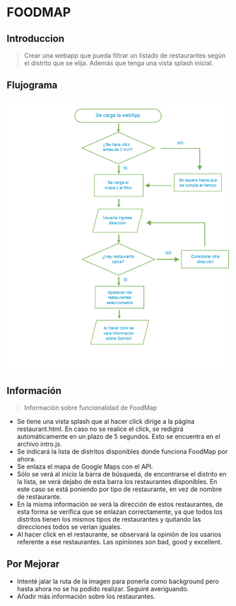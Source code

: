 # FOODMAP

## Introduccion  
> Crear una webapp que pueda filtrar un listado de restaurantes según el distrito que se elija. Además que tenga una vista splash inicial.

## Flujograma

![flujograma](docs/flujograma.png)

## Información
> Información sobre funcionalidad de FoodMap
- Se tiene una vista splash que al hacer click dirige a la página restaurant.html. En caso no se realice el click, se redigirá automáticamente en un plazo de 5 segundos. Esto se encuentra en el archivo intro.js.
- Se indicará la lista de distritos disponibles donde funciona FoodMap por ahora.
- Se enlaza el mapa de Google Maps con el API.
- Sólo se verá al inicio la barra de búsqueda, de encontrarse el distrito en la lista, se verá dejabo de esta barra los restaurantes disponibles. En este caso se está poniendo por tipo de restaurante, en vez de nombre de restaurante.
- En la misma información se verá la dirección de estos restaurantes, de esta forma se verifica que se enlazan correctamente, ya que todos los distritos tienen los mismos tipos de restaurantes y quitando las direcciones todos se verían iguales.
- Al hacer click en el restaurante, se observará la opinión de los usarios referente a ese restaurantes. Las opiniones son bad, good y excellent.

## Por Mejorar
- Intenté jalar la ruta de la imagen para ponerla como background pero hasta ahora no se ha podido realizar. Seguiré averiguando.
- Añadir más información sobre los restaurantes.